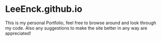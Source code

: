# LeeEnck.github.io
This is my personal Portfolio, feel free to browse around and look through my code. 
Also any suggestions to make the site better in any way are appreciated!
